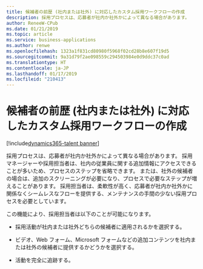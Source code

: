 ```yaml
---
title: 候補者の前歴 (社内または社外) に対応したカスタム採用ワークフローの作成
description: 採用プロセスは、応募者が社内か社外かによって異なる場合があります。
author: ReneeW-CPub
ms.date: 01/21/2019
ms.topic: article
ms.service: business-applications
ms.author: renwe
ms.openlocfilehash: 1323a1f831cd80980f5968f02cd28b8e607f19d5
ms.sourcegitcommit: 9a31d79f2ae098559c294503984e0d9ddc37c0ad
ms.translationtype: HT
ms.contentlocale: ja-JP
ms.lasthandoff: 01/17/2019
ms.locfileid: "210413"
---
```

#  <a name="create-custom-recruiting-workflows-that-map-to-candidate-origin-internal-vs-external"></a>候補者の前歴 (社内または社外) に対応したカスタム採用ワークフローの作成
[!include[dynamics365-talent banner](../../includes/dynamics365-talent.md)]



採用プロセスは、応募者が社内か社外かによって異なる場合があります。 採用マネージャーや採用担当者は、社内の従業員に関する追加情報にアクセスできることが多いため、プロセスのステップを省略できます。 または、社外の候補者の場合は、追加のスクリーニングが必要になり、プロセスで必要なステップが増えることがあります。 採用担当者は、柔軟性が高く、応募者が社内か社外かに関係なくシームレスなフローを提供する、メンテナンスの手間の少ない採用プロセスを必要としています。

この機能により、採用担当者は以下のことが可能になります。

-   採用活動が社内または社外どちらの候補者に適用されるかを選択する。
    
-   ビデオ、Web フォーム、Microsoft フォームなどの追加コンテンツを社内または社外の候補者に提供するかどうかを選択する。

-   活動を完全に追跡する。
